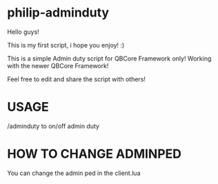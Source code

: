 # philip-adminduty
Hello guys!

This is my first script, i hope you enjoy! :)

This is a simple Admin duty script for QBCore Framework only!
Working with the newer QBCore Framework!

Feel free to edit and share the script with others!

# USAGE

/adminduty to on/off admin duty

# HOW TO CHANGE ADMINPED

You can change the admin ped in the client.lua

